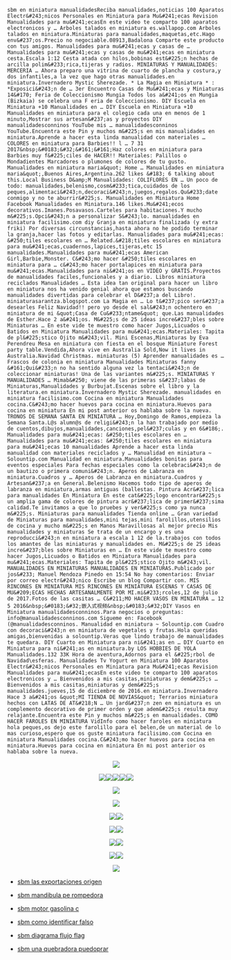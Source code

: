 
```
sbm en miniatura manualidadesReciba manualidades,noticias 100 Aparatos Electr&#243;nicos Personales en Miniatura para Mu&#241;ecas Revision Manualidades para mu&#241;ecasEn este video te comparto 100 aparatos electronicos y … Arboles talados en miniatura es.wallapop.com Arboles talados en miniatura.Miniaturas para manualidades,maquetas,etc.Hago env&#237;os.Precio no negociable.08913,Badalona Comparte este producto con tus amigos. Manualidades para mu&#241;ecas y casas de … Manualidades para mu&#241;ecas y casas de mu&#241;ecas en miniatura cesta.Escala 1:12 Cesta atada con hilos,bobinas est&#225;n hechas de arcilla polim&#233;rica,tijeras y radios. MINIATURAS Y MANUALIDADES: MERCERIA … Ahora preparo una vitrina de cuarto de plancha y costura,y dos infantiles,a la vez que hago otras manualidades.en miniatura.Invernadero Mystic Sherezade. * La Magia en Miniatura * : *Exposici&#243;n de … 3er Encuentro Casas de Mu&#241;ecas y Miniaturas 14&#170; Feria de Coleccionismo Mungia Todos los a&#241;os en Mungia (Bizkaia) se celebra una F eria de Coleccionismo. DIY Escuela en Miniatura +10 Manualidades en … DIY Escuela en Miniatura +10 Manualidades en miniatura para el colegio cada una en menos de 1 minuto,Mostrar sus artesan&#237;as y proyectos DIY manualidadesconninos YouTube mis … manualidadesconninos YouTube.Encuentra este Pin y muchos m&#225;s en mis manualidades en miniatura.Aprende a hacer esta linda manualidad con materiales … COLORES en miniatura para Barbies!! l … 7 31 2017&nbsp;&#0183;&#32;&#161;&#161;Haz colores en miniatura para Barbies muy f&#225;ciles de HACER!! Materiales: Palillos o Mondadientes Marcadores o plumones de colores de tu gusto. Manualidades en miniatura maria&quot; Home … Manualidades en miniatura maria&quot;,Buenos Aires,Argentina.262 likes &#183; 6 talking about this.Local Business D&amp;M Manualidades: COLIFLORES EN … Un poco de todo: manualidades,belenismo,cosm&#233;tica,cuidados de los peques,alimentaci&#243;n,decoraci&#243;n,juegos,regalos.Qu&#233;date conmigo y no te aburrir&#225;s. Manualidades en Miniatura Home Facebook Manualidades en Miniatura.146 likes.Mu&#241;ecos decorativos.Imanes.Posavasos.Carteles para habitaciones.Y mucho m&#225;s.Opci&#243;n a personalizar S&#243;lo. manualidades en miniatura facilisimo.com diy Granja en miniatura finalizada (y extra friki) Por diversas circunstancias,hasta ahora no he podido terminar la granja,hacer las fotos y editarlas. Manualidades para mu&#241;ecas: &#250;tiles escolares en … Related.&#218;tiles escolares en miniatura para mu&#241;ecas,cuadernos,lapices,tijeras,etc 15 manualidades.Manualidades para mu&#241;ecas American Girl,Barbie,Monster. C&#243;mo hacer &#250;tiles escolares en miniatura para … c&#243;mo hacer portalapices en miniatura para mu&#241;ecas.Manualidades para ni&#241;os en VIDEO y GRATIS.Proyectos de manualidades faciles,funcionales y a diario. Libros miniatura reciclados Manualidades … Esta idea tan original para hacer un libro en miniatura nos ha venido genial ahora que estamos buscando manualidades divertidas para celebrar el D&#237;a del Libro!. miniaturasarantza.blogspot.com La Magia en … Lo t&#237;pico ser&#237;a desearles Feliz Navidad!! pero yo desde el sal&#243;n ochentero en miniatura de mi &quot;Casa de Cu&#233;ntame&quot; que.Las manualidades de Esther.Hace 2 a&#241;os. M&#225;s de 25 ideas incre&#237;bles sobre Miniaturas … En este vide te muestro como hacer Jugos,Licuados o Batidos en Miniatura Manualidades para mu&#241;ecas.Materiales: Tapita de pl&#225;stico Ojito m&#243;vil. Mini Escenas,Miniaturas by Eva Perendreu Mesa en miniatura con fiesta en el bosque Miniature Forest party table.Vendida,Ahora vive en Australia Sold,Now it lives in Australia.Navidad Christmas. miniaturas (5) Aprender manualidades es … Frascos de colonia en miniatura Manualidades Miniaturas fanny &#161;Qui&#233;n no ha sentido alguna vez la tentaci&#243;n de coleccionar miniaturas! Una de las variantes m&#225;s. MINIATURAS Y MANUALIDADES … Mimab&#250; viene de las primeras s&#237;labas de Miniaturas,Manualidades y Burbujat.Escenas sobre el libro y la literatura.en miniatura.Invernadero Mystic Sherezade. manualidades en miniatura facilisimo.com Cocina en miniatura Manualidades cocina.C&#243;mo hacer huevos para cocina en miniatura.Huevos para cocina en miniatura En mi post anterior os hablaba sobre la nueva. TRONOS DE SEMANA SANTA EN MINIATURA … Hoy,Domingo de Ramos,empieza la Semana Santa.L@s alumn@s de religi&#243;n la han trabajado por medio de cuentos,dibujos,manualidades,canciones,pel&#237;culas y en 6&#186;. Manualidades para mu&#241;ecas: &#250;tiles escolares en … Manualidades para mu&#241;ecas: &#250;tiles escolares en miniatura para mu&#241;ecas 10 manualidades Aprende a hacer esta linda manualidad con materiales reciclados y … Manualidad en miniatura ~ Solountip.com Manualidad en miniatura.Manualidades bonitas para eventos especiales Para fechas especiales como la celebraci&#243;n de un bautizo o primera comuni&#243;n. Aperos de Labranza en miniatura.Cuadros y … Aperos de Labranza en miniatura.Cuadros y Artesan&#237;a en General.Belenismo Hacemos todo tipo de aperos de labranza en miniatura,armas antiguas (ballestas. Pintura Acr&#237;lica para manualidades En Miniatura En este cat&#225;logo encontrar&#225;s un amplia gama de colores de pintura acr&#237;lica de primer&#237;sima calidad.Te invitamos a que lo pruebes y ver&#225;s como ya nunca m&#225;s. Miniaturas para manualidades Tienda online … Gran variedad de Miniaturas para manualidades,mini tejas,mini farolillos,utensilios de cocina y mucho m&#225;s en Manos Maravillosas al mejor precio Mis manualidades y miniaturas Se trata de un encargo y es una reproducci&#243;n en miniatura a escala 1 12 de la.trabajos con todos los amantes de las miniaturas y manualidades en. M&#225;s de 25 ideas incre&#237;bles sobre Miniaturas en … En este vide te muestro como hacer Jugos,Licuados o Batidos en Miniatura Manualidades para mu&#241;ecas.Materiales: Tapita de pl&#225;stico Ojito m&#243;vil. MANUALIDADES EN MINIATURAS MANUALIDADES EN MINIATURAS.Publicado por jos&#233; Manuel Mendoza Pinedo en 15:54 No hay comentarios: Enviar por correo electr&#243;nico Escribe un blog Compartir con. MIS RINCONES EN MINIATURA MIS RINCONES EN MINIATURA ESCENAS Y CASAS DE MU&#209;ECAS HECHAS ARTESANALMENTE POR MI.mi&#233;rcoles,12 de julio de 2017.Fotos de las casitas … C&#211;MO HACER VASOS EN MINIATURA … 12 5 2016&nbsp;&#0183;&#32;嵌入式视频&nbsp;&#0183;&#32;DIY Vasos en Miniatura manualidadesconninos.Para negocios o preguntas: info@manualidadesconninos.com Sigueme en: Facebook (@manualidadesconninos. Manualidad en miniatura ~ Solountip.com Cuadro con decoraci&#243;n en miniatura de vegetales y frutas.Hola queridas amigas,bienvenidas a solountip.Veras que lindo trabajo de manualidades te quedara. DIY Cuarto en Miniatura para ni&#241;as en … DIY Cuarto en Miniatura para ni&#241;as en miniatura.by LOS HOBBIES DE YOLA Manualidades.132 33K Hora de aventura,Adornos para el &#225;rbol de Navidad\esferas. Manualidades Tv Yogurt en Miniatura 100 Aparatos Electr&#243;nicos Personales en Miniatura para Mu&#241;ecas Revision Manualidades para mu&#241;ecasEn este video te comparto 100 aparatos electronicos y … Bienvenidos a mis casitas,miniaturas y dem&#225;s … Bienvenidos a mis casitas,miniaturas y dem&#225;s manualidades.jueves,15 de diciembre de 2016.en miniatura.Invernadero Hace 3 a&#241;os &quot;MI TIENDA DE NOVIAS&quot; Terrarios miniatura hechos con LATAS DE AT&#218;N … Un jard&#237;n zen en miniatura es un complemento decorativo de primer orden y que adem&#225;s resulta muy relajante.Encuentra este Pin y muchos m&#225;s en manualidades. COMO HACER FAROLES EN MINIATURA VidInfo como hacer faroles en miniatura hola peques,os dejo este farolillo para el belen,de un material de lo mas curioso,espero que os guste miniatura facilisimo.com Cocina en miniatura Manualidades cocina.C&#243;mo hacer huevos para cocina en miniatura.Huevos para cocina en miniatura En mi post anterior os hablaba sobre la nueva. 
```

<div align="center">

<a href="https://es-crusher.shibang-china.com/github&k=sbm+en+miniatura+manualidades"><img src="https://static.shibang-china.com/es/crusher/logo.jpg"></a>

<a href="https://es-crusher.shibang-china.com/github&k=sbm+en+miniatura+manualidades"><img src="https://static.shibang-china.com/es/crusher/index.jpg"></a><a href="https://es-crusher.shibang-china.com/material.htmlgithub&k=sbm+en+miniatura+manualidades"><img src="https://static.shibang-china.com/es/crusher/material.jpg"></a><a href="https://es-crusher.shibang-china.com/application.htmlgithub&k=sbm+en+miniatura+manualidades"><img src="https://static.shibang-china.com/es/crusher/application.jpg"></a><a href="https://es-crusher.shibang-china.com/aboutus.htmlgithub&k=sbm+en+miniatura+manualidades"><img src="https://static.shibang-china.com/es/crusher/aboutus.jpg"></a><a href="https://es-crusher.shibang-china.com/contact.htmlgithub&k=sbm+en+miniatura+manualidades"><img src="https://static.shibang-china.com/es/crusher/contact.jpg"></a>

<a href="https://es-crusher.shibang-china.com/github&k=sbm+en+miniatura+manualidades"><img src="https://static.shibang-china.com/es/crusher/banner.jpg"></a>

<a href="https://swt.shibang-china.com/github&k=sbm+en+miniatura+manualidades"><img src="https://static.shibang-china.com/es/crusher/text.jpg"></a>

<a href="https://swt.shibang-china.com/github&k=sbm+en+miniatura+manualidades"><img src="https://static.shibang-china.com/es/crusher/chat.jpg"></a><a href="https://es-crusher.shibang-china.com/contact.htmlgithub&k=sbm+en+miniatura+manualidades"><img src="https://static.shibang-china.com/es/crusher/message.jpg"></a>

<a href="https://es-crusher.shibang-china.com/products/pe.htmlgithub&k=sbm+en+miniatura+manualidades"><img src="https://static.shibang-china.com/es/crusher/pe.jpg"></a><a href="https://es-crusher.shibang-china.com/products/pf.htmlgithub&k=sbm+en+miniatura+manualidades"><img src="https://static.shibang-china.com/es/crusher/pf.jpg"></a>

<a href="https://es-crusher.shibang-china.com/products/hpt.htmlgithub&k=sbm+en+miniatura+manualidades"><img src="https://static.shibang-china.com/es/crusher/hpt.jpg"></a><a href="https://es-crusher.shibang-china.com/products/vsi.htmlgithub&k=sbm+en+miniatura+manualidades"><img src="https://static.shibang-china.com/es/crusher/vsi.jpg"></a>

<a href="https://es-crusher.shibang-china.com/products/klv.htmlgithub&k=sbm+en+miniatura+manualidades"><img src="https://static.shibang-china.com/es/crusher/klv.jpg"></a><a href="https://es-crusher.shibang-china.com/products/portable.htmlgithub&k=sbm+en+miniatura+manualidades"><img src="https://static.shibang-china.com/es/crusher/portable.jpg"></a>

<a href="https://swt.shibang-china.com/github&k=sbm+en+miniatura+manualidades"><img src="https://static.shibang-china.com/es/crusher/case.jpg"></a>

</div>


* [sbm las exportaciones origen](sbm%20las%20exportaciones%20origen.md)

* [sbm mandibula pe rompedora](sbm%20mandibula%20pe%20rompedora.md)

* [sbm motor gasolina c](sbm%20motor%20gasolina%20c.md)

* [sbm como identificar falso](sbm%20como%20identificar%20falso.md)

* [sbm diagrama flujo flag](sbm%20diagrama%20flujo%20flag.md)

* [sbm una quebradora puedoprar](sbm%20una%20quebradora%20puedoprar.md)